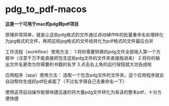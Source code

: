 # pdg_to_pdf-macos
**这是一个可用于mac的pdg转pdf项目**

原理非常简单，就是让这些pdg格式的文件通过*自动操作*中的批量重命名处理转化为jpg格式的文件，再把这些jpg格式的文件给转化为pdf格式的文件最后合并

工作流程（workflow）使用方法：
1.将你需要转换的pdg文件全部拖入第一个方框中（注意千万不能直接把包含这些pdg文件的文件夹直接拖进来）
2.将你的输出文件名更改为你需要的书籍的名字
3.点击右上角的运行按钮就大功告成啦

应用程序（app）使用方法：
选取一个包含pdg文件的文件夹，这个应用程序就会自动帮你生成好pdf在桌面了（不过名字得自己去重命名一下）

使用这项自动操作能够快捷迅速的将大量pdg文件转化为易读的整本pdf，十分方便快捷
